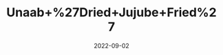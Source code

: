 ---
title: 'Unaab+%27Dried+Jujube+Fried%27'
date: '2022-09-02' 
metatag: '' 
inventory: '0' 
draft: false 
# meta description 
shortDescripton: ''
description: 'Herb'
longdescription: ''
featured: True
# product Price
price: '30.0'
# Product Short Description
shortDescription: ''
productID: '4EF774CB-9A2A-ED11-9968-005056B3A416'
type: 'products'
category: 'Herb' 
thumnailproduct: 'https://aminsaddiquidawakhana.eralive.net/images/products/4EF774CB-9A2A-ED11-9968-005056B3A4161.png' 
images:
  - image: 'images/products/4EF774CB-9A2A-ED11-9968-005056B3A4161.png'  
Variants:
---